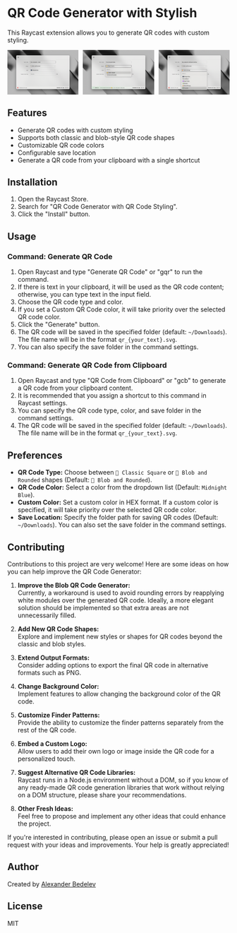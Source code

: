 # QR Code Generator with Stylish

This Raycast extension allows you to generate QR codes with custom styling.

<div align="center" style="display: grid; grid-template-columns: repeat(3, 1fr); gap: 10px;">
  <img src="metadata/generate-beautiful-qr-1.png" width="250" />
  <img src="metadata/generate-beautiful-qr-2.png" width="250" />
  <img src="metadata/generate-beautiful-qr-3.png" width="250" />
</div>

## Features

- Generate QR codes with custom styling
- Supports both classic and blob-style QR code shapes
- Customizable QR code colors
- Configurable save location
- Generate a QR code from your clipboard with a single shortcut

## Installation

1. Open the Raycast Store.
2. Search for "QR Code Generator with QR Code Styling".
3. Click the "Install" button.

## Usage

### Command: Generate QR Code

1. Open Raycast and type "Generate QR Code" or "gqr" to run the command.
2. If there is text in your clipboard, it will be used as the QR code content; otherwise, you can type text in the input field.
3. Choose the QR code type and color.
4. If you set a Custom QR Code color, it will take priority over the selected QR code color.
5. Click the "Generate" button.
6. The QR code will be saved in the specified folder (default: `~/Downloads`). The file name will be in the format `qr_{your_text}.svg`.
7. You can also specify the save folder in the command settings.

### Command: Generate QR Code from Clipboard

1. Open Raycast and type "QR Code from Clipboard" or "gcb" to generate a QR code from your clipboard content.
2. It is recommended that you assign a shortcut to this command in Raycast settings.
3. You can specify the QR code type, color, and save folder in the command settings.
4. The QR code will be saved in the specified folder (default: `~/Downloads`). The file name will be in the format `qr_{your_text}.svg`.

## Preferences

- **QR Code Type:** Choose between `👵 Classic Square` or `🦆 Blob and Rounded` shapes (Default: `🦆 Blob and Rounded`).
- **QR Code Color:** Select a color from the dropdown list (Default: `Midnight Blue`).
- **Custom Color:** Set a custom color in HEX format. If a custom color is specified, it will take priority over the selected QR code color.
- **Save Location:** Specify the folder path for saving QR codes (Default: `~/Downloads`). You can also set the save folder in the command settings.

## Contributing

Contributions to this project are very welcome! Here are some ideas on how you can help improve the QR Code Generator:

1. **Improve the Blob QR Code Generator:**  
   Currently, a workaround is used to avoid rounding errors by reapplying white modules over the generated QR code. Ideally, a more elegant solution should be implemented so that extra areas are not unnecessarily filled.

2. **Add New QR Code Shapes:**  
   Explore and implement new styles or shapes for QR codes beyond the classic and blob styles.

3. **Extend Output Formats:**  
   Consider adding options to export the final QR code in alternative formats such as PNG.

4. **Change Background Color:**  
   Implement features to allow changing the background color of the QR code.

5. **Customize Finder Patterns:**  
   Provide the ability to customize the finder patterns separately from the rest of the QR code.

6. **Embed a Custom Logo:**  
   Allow users to add their own logo or image inside the QR code for a personalized touch.

7. **Suggest Alternative QR Code Libraries:**  
   Raycast runs in a Node.js environment without a DOM, so if you know of any ready-made QR code generation libraries that work without relying on a DOM structure, please share your recommendations.

8. **Other Fresh Ideas:**  
   Feel free to propose and implement any other ideas that could enhance the project.

If you're interested in contributing, please open an issue or submit a pull request with your ideas and improvements. Your help is greatly appreciated!

## Author

Created by [Alexander Bedelev](https://github.com/na-bal)

## License

MIT